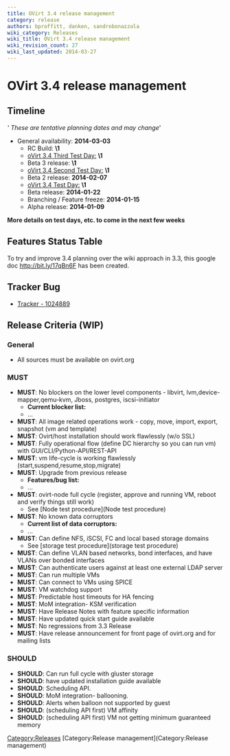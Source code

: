 ```yaml
---
title: OVirt 3.4 release management
category: release
authors: bproffitt, danken, sandrobonazzola
wiki_category: Releases
wiki_title: OVirt 3.4 release management
wiki_revision_count: 27
wiki_last_updated: 2014-03-27
---
```


# OVirt 3.4 release management

## Timeline

*' These are tentative planning dates and may change*'

*   General availability: **2014-03-03**
    -   RC Build: **\1**
    -   [ oVirt 3.4 Third Test Day:](OVirt_3.4_TestDay) **\1**
    -   Beta 3 release: **\1**
    -   [ oVirt 3.4 Second Test Day:](OVirt_3.4_TestDay) **\1**
    -   Beta 2 release: **2014-02-07**
    -   [ oVirt 3.4 Test Day:](OVirt_3.4_TestDay) **\1**
    -   Beta release: **2014-01-22**
    -   Branching / Feature freeze: **2014-01-15**
    -   Alpha release: **2014-01-09**

**More details on test days, etc. to come in the next few weeks**

## Features Status Table

To try and improve 3.4 planning over the wiki approach in 3.3, this google doc <http://bit.ly/17qBn6F> has been created.

## Tracker Bug

*   [Tracker - 1024889](https://bugzilla.redhat.com/show_bug.cgi?id=1024889)

## Release Criteria (WIP)

### General

*   All sources must be available on ovirt.org

### MUST

*   **MUST**: No blockers on the lower level components - libvirt, lvm,device-mapper,qemu-kvm, Jboss, postgres, iscsi-initiator
    -   **Current blocker list:**
    -   ...
*   **MUST**: All image related operations work - copy, move, import, export, snapshot (vm and template)
*   **MUST**: Ovirt/host installation should work flawlessly (w/o SSL)
*   **MUST**: Fully operational flow (define DC hierarchy so you can run vm) with GUI/CLI/Python-API/REST-API
*   **MUST**: vm life-cycle is working flawlessly (start,suspend,resume,stop,migrate)
*   **MUST**: Upgrade from previous release
    -   **Features/bug list:**
    -   ...
*   **MUST**: ovirt-node full cycle (register, approve and running VM, reboot and verify things still work)
    -   See [Node test procedure](Node test procedure)
*   **MUST**: No known data corruptors
    -   **Current list of data corruptors:**
    -   ...
*   **MUST**: Can define NFS, iSCSI, FC and local based storage domains
    -   See [storage test procedure](storage test procedure)
*   **MUST**: Can define VLAN based networks, bond interfaces, and have VLANs over bonded interfaces
*   **MUST**: Can authenticate users against at least one external LDAP server
*   **MUST**: Can run multiple VMs
*   **MUST**: Can connect to VMs using SPICE
*   **MUST**: VM watchdog support
*   **MUST**: Predictable host timeouts for HA fencing
*   **MUST**: MoM integration- KSM verification
*   **MUST**: Have Release Notes with feature specific information
*   **MUST**: Have updated quick start guide available
*   **MUST**: No regressions from 3.3 Release
*   **MUST**: Have release announcement for front page of ovirt.org and for mailing lists

### SHOULD

*   **SHOULD**: Can run full cycle with gluster storage
*   **SHOULD**: have updated installation guide available
*   **SHOULD**: Scheduling API.
*   **SHOULD**: MoM integration- ballooning.
*   **SHOULD**: Alerts when balloon not supported by guest
*   **SHOULD**: (scheduling API first) VM affinity
*   **SHOULD**: (scheduling API first) VM not getting minimum guaranteed memory

<Category:Releases> [Category:Release management](Category:Release management)
